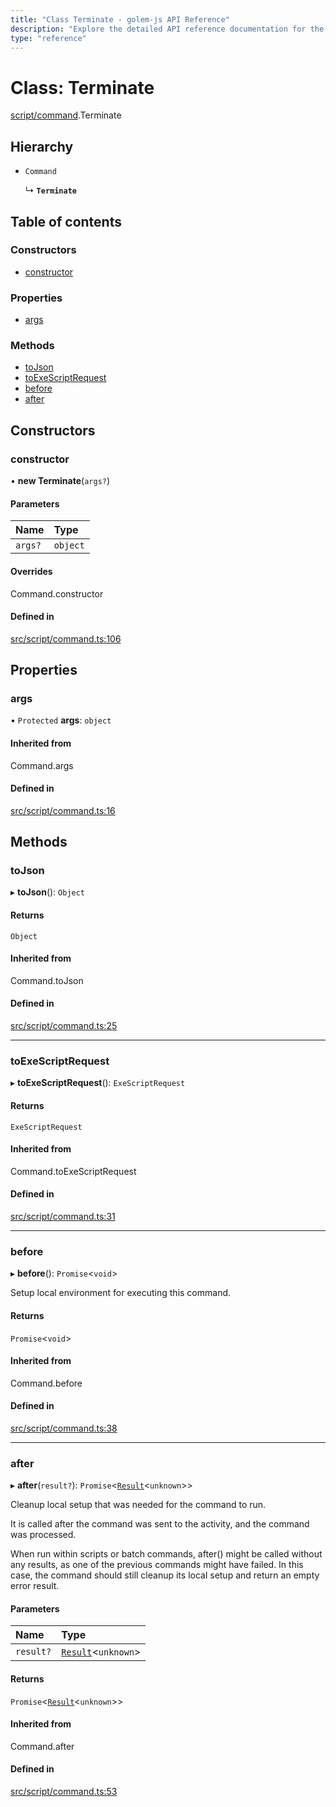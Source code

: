 ```yaml
---
title: "Class Terminate - golem-js API Reference"
description: "Explore the detailed API reference documentation for the Class Terminate within the golem-js SDK for the Golem Network."
type: "reference"
---
```

# Class: Terminate

[script/command](../modules/script_command).Terminate

## Hierarchy

- `Command`

  ↳ **`Terminate`**

## Table of contents

### Constructors

- [constructor](script_command.Terminate#constructor)

### Properties

- [args](script_command.Terminate#args)

### Methods

- [toJson](script_command.Terminate#tojson)
- [toExeScriptRequest](script_command.Terminate#toexescriptrequest)
- [before](script_command.Terminate#before)
- [after](script_command.Terminate#after)

## Constructors

### constructor

• **new Terminate**(`args?`)

#### Parameters

| Name | Type |
| :------ | :------ |
| `args?` | `object` |

#### Overrides

Command.constructor

#### Defined in

[src/script/command.ts:106](https://github.com/golemfactory/golem-js/blob/19d9abe/src/script/command.ts#L106)

## Properties

### args

• `Protected` **args**: `object`

#### Inherited from

Command.args

#### Defined in

[src/script/command.ts:16](https://github.com/golemfactory/golem-js/blob/19d9abe/src/script/command.ts#L16)

## Methods

### toJson

▸ **toJson**(): `Object`

#### Returns

`Object`

#### Inherited from

Command.toJson

#### Defined in

[src/script/command.ts:25](https://github.com/golemfactory/golem-js/blob/19d9abe/src/script/command.ts#L25)

___

### toExeScriptRequest

▸ **toExeScriptRequest**(): `ExeScriptRequest`

#### Returns

`ExeScriptRequest`

#### Inherited from

Command.toExeScriptRequest

#### Defined in

[src/script/command.ts:31](https://github.com/golemfactory/golem-js/blob/19d9abe/src/script/command.ts#L31)

___

### before

▸ **before**(): `Promise`<`void`\>

Setup local environment for executing this command.

#### Returns

`Promise`<`void`\>

#### Inherited from

Command.before

#### Defined in

[src/script/command.ts:38](https://github.com/golemfactory/golem-js/blob/19d9abe/src/script/command.ts#L38)

___

### after

▸ **after**(`result?`): `Promise`<[`Result`](activity_results.Result)<`unknown`\>\>

Cleanup local setup that was needed for the command to run.

It is called after the command was sent to the activity, and the command was processed.

When run within scripts or batch commands, after() might be called without any results, as one of the previous
commands might have failed. In this case, the command should still cleanup its local setup and return an empty
error result.

#### Parameters

| Name | Type |
| :------ | :------ |
| `result?` | [`Result`](activity_results.Result)<`unknown`\> |

#### Returns

`Promise`<[`Result`](activity_results.Result)<`unknown`\>\>

#### Inherited from

Command.after

#### Defined in

[src/script/command.ts:53](https://github.com/golemfactory/golem-js/blob/19d9abe/src/script/command.ts#L53)

